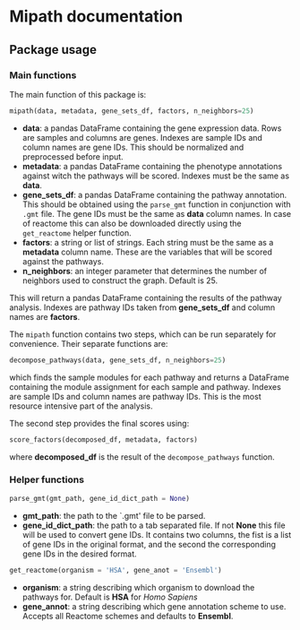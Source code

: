 # Mipath documentation

## Package usage
### Main functions

The main function of this package is:

```python
mipath(data, metadata, gene_sets_df, factors, n_neighbors=25)
```

* **data**: a pandas DataFrame containing the gene expression data. Rows are samples and columns are genes. Indexes are sample IDs and column names are gene IDs. This should be normalized and preprocessed before input.
* **metadata**: a pandas DataFrame containing the phenotype annotations against witch the pathways will be scored. Indexes must be the same as **data**.
* **gene_sets_df**: a pandas DataFrame containing the pathway annotation. This should be obtained using the `parse_gmt` function in conjunction with `.gmt` file. The gene IDs must be the same as **data** column names. In case of reactome this can also be downloaded directly using the `get_reactome` helper function.
* **factors**: a string or list of strings. Each string must be the same as a **metadata** column name. These are the variables that will be scored against the pathways.
* **n_neighbors**: an integer parameter that determines the number of neighbors used to construct the graph. Default is 25.

This will return a pandas DataFrame containing the results of the pathway analysis. Indexes are pathway IDs taken from **gene_sets_df** and column names are **factors**.

The `mipath` function contains two steps, which can be run separately for convenience. Their separate functions are:

```python
decompose_pathways(data, gene_sets_df, n_neighbors=25)
```

which finds the sample modules for each pathway and returns a DataFrame containing the module assignment for each sample and pathway. Indexes are sample IDs and column names are pathway IDs. This is the most resource intensive part of the analysis.

The second step provides the final scores using:


```python
score_factors(decomposed_df, metadata, factors)
```

where **decomposed_df** is the result of the `decompose_pathways` function.

### Helper functions

```python
parse_gmt(gmt_path, gene_id_dict_path = None)
```

* **gmt_path**: the path to the `.gmt' file to be parsed.
* **gene_id_dict_path**: the path to a tab separated file. If not **None** this file will be used to convert gene IDs. It contains two columns, the fist is a list of gene IDs in the original format, and the second the corresponding gene IDs in the desired format.


```python
get_reactome(organism = 'HSA', gene_anot = 'Ensembl')
```

* **organism**: a string describing which organism to download the pathways for. Default is **HSA** for *Homo Sapiens*
* **gene_annot**: a string describing which gene annotation scheme to use. Accepts all Reactome schemes and defaults to **Ensembl**.
